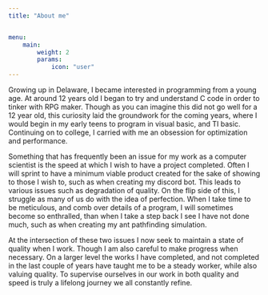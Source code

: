 ```yaml
---
title: "About me"


menu:
    main:
        weight: 2
        params: 
            icon: "user"
---
```

Growing up in Delaware, I became interested in programming from a young age. At around 12 years old I began to try and understand C code in order to tinker with RPG maker. Though as you can imagine this did not go well for a 12 year old, this curiosity laid the groundwork for the coming years, where I would begin in my early teens to program in visual basic, and TI basic. Continuing on to college, I carried with me an obsession for optimization and performance.

Something that has frequently been an issue for my work as a computer scientist is the speed at which I wish to have a project completed. Often I will sprint to have a minimum viable product created for the sake of showing to those I wish to, such as when creating my discord bot. This leads to various issues such as degradation of quality. On the flip side of this, I struggle as many of us do with the idea of perfection. When I take time to be meticulous, and comb over details of a program, I will sometimes become so enthralled, than when I take a step back I see I have not done much, such as when creating my ant pathfinding simulation. 

At the intersection of these two issues I now seek to maintain a state of quality when I work. Though I am also careful to make progress when necessary. On a larger level the works I have completed, and not completed in the last couple of years have taught me to be a steady worker, while also valuing quality. To supervise ourselves in our work in both quality and speed is truly a lifelong journey we all constantly refine.
